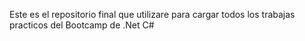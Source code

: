 Este es el repositorio final que utilizare para cargar todos los trabajas practicos del Bootcamp de .Net C#
